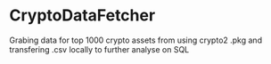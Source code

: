 # CryptoDataFetcher
Grabing data for top 1000 crypto assets from using crypto2 .pkg and transfering .csv locally to further analyse on SQL
